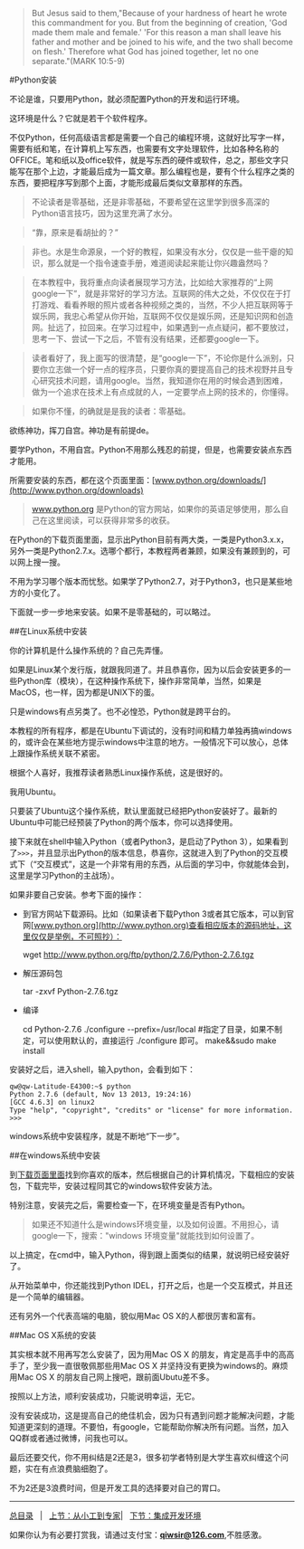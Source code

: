 >But Jesus said to them,"Because of your hardness of heart he wrote this commandment for you. But from the beginning of creation, 'God made them male and female.' 'For this reason a man shall leave his father and mother and be joined to his wife, and the two shall become on flesh.' Therefore what God has joined together, let no one separate."(MARK 10:5-9)

#Python安装

不论是谁，只要用Python，就必须配置Python的开发和运行环境。

这环境是什么？它就是若干个软件程序。

不仅Python，任何高级语言都是需要一个自己的编程环境，这就好比写字一样，需要有纸和笔，在计算机上写东西，也需要有文字处理软件，比如各种名称的OFFICE。笔和纸以及office软件，就是写东西的硬件或软件，总之，那些文字只能写在那个上边，才能最后成为一篇文章。那么编程也是，要有个什么程序之类的东西，要把程序写到那个上面，才能形成最后类似文章那样的东西。

>不论读者是零基础，还是非零基础，不要希望在这里学到很多高深的Python语言技巧，因为这里充满了水分。

>“靠，原来是看胡扯的？”

>非也。水是生命源泉，一个好的教程，如果没有水分，仅仅是一些干瘪的知识，那么就是一个指令速查手册，难道阅读起来能让你兴趣盎然吗？

>在本教程中，我将重点向读者展现学习方法，比如给大家推荐的“上网google一下”，就是非常好的学习方法。互联网的伟大之处，不仅仅在于打打游戏、看看养眼的照片或者各种视频之类的，当然，不少人把互联网等于娱乐网，我忠心希望从你开始，互联网不仅仅是娱乐网，还是知识网和创造网。扯远了，拉回来。在学习过程中，如果遇到一点点疑问，都不要放过，思考一下、尝试一下之后，不管有没有结果，还都要google一下。

>读者看好了，我上面写的很清楚，是“google一下”，不论你是什么派别，只要你立志做一个好一点的程序员，只要你真的要提高自己的技术视野并且专心研究技术问题，请用google。当然，我知道你在用的时候会遇到困难，做为一个追求在技术上有点成就的人，一定要学点上网的技术的，你懂得。

>如果你不懂，的确就是是我的读者：零基础。

欲练神功，挥刀自宫。神功是有前提de。

要学Python，不用自宫。Python不用那么残忍的前提，但是，也需要安装点东西才能用。

所需要安装的东西，都在这个页面里面：[www.python.org/downloads/](http://www.python.org/downloads)

>www.python.org 是Python的官方网站，如果你的英语足够使用，那么自己在这里阅读，可以获得非常多的收获。

在Python的下载页面里面，显示出Python目前有两大类，一类是Python3.x.x，另外一类是Python2.7.x。选哪个都行，本教程两者兼顾，如果没有兼顾到的，可以网上搜一搜。

不用为学习哪个版本而忧愁。如果学了Python2.7，对于Python3，也只是某些地方的小变化了。

下面就一步一步地来安装。如果不是零基础的，可以略过。

##在Linux系统中安装

你的计算机是什么操作系统的？自己先弄懂。

如果是Linux某个发行版，就跟我同道了。并且恭喜你，因为以后会安装更多的一些Python库（模块），在这种操作系统下，操作非常简单，当然，如果是MacOS，也一样，因为都是UNIX下的蛋。

只是windows有点另类了。也不必惶恐，Python就是跨平台的。

本教程的所有程序，都是在Ubuntu下调试的，没有时间和精力单独再搞windows的，或许会在某些地方提示windows中注意的地方。一般情况下可以放心，总体上跟操作系统关联不紧密。

根据个人喜好，我推荐读者熟悉Linux操作系统，这是很好的。

我用Ubuntu。

只要装了Ubuntu这个操作系统，默认里面就已经把Python安装好了。最新的Ubuntu中可能已经预装了Python的两个版本，你可以选择使用。

接下来就在shell中输入Python（或者Python3，是启动了Python 3），如果看到了`>>>`，并且显示出Python的版本信息，恭喜你，这就进入到了Python的交互模式下（“交互模式”，这是一个非常有用的东西，从后面的学习中，你就能体会到，这里是学习Python的主战场）。

如果非要自己安装。参考下面的操作：

- 到官方网站下载源码。比如（如果读者下载Python 3或者其它版本，可以到官网[www.python.org](http://www.python.org)查看相应版本的源码地址，这里仅仅是举例，不可照抄）：
    
    wget http://www.python.org/ftp/python/2.7.6/Python-2.7.6.tgz
    
- 解压源码包
    
    tar -zxvf Python-2.7.6.tgz
    
- 编译


    cd Python-2.7.6
    ./configure  --prefix=/usr/local    #指定了目录，如果不制定，可以使用默认的，直接运行 ./configure 即可。
    make&&sudo make install

安装好之后，进入shell，输入python，会看到如下：

    qw@qw-Latitude-E4300:~$ python
    Python 2.7.6 (default, Nov 13 2013, 19:24:16)   
    [GCC 4.6.3] on linux2
    Type "help", "copyright", "credits" or "license" for more information.
    >>> 

windows系统中安装程序，就是不断地“下一步”。

##在windows系统中安装

到[下载页面里面](https://www.python.org/downloads/)找到你喜欢的版本，然后根据自己的计算机情况，下载相应的安装包，下载完毕，安装过程同其它的windows软件安装方法。

特别注意，安装完之后，需要检查一下，在环境变量是否有Python。

>如果还不知道什么是windows环境变量，以及如何设置。不用担心，请google一下，搜索："windows 环境变量"就能找到如何设置了。

以上搞定，在cmd中，输入Python，得到跟上面类似的结果，就说明已经安装好了。

从开始菜单中，你还能找到Python IDEL，打开之后，也是一个交互模式，并且还是一个简单的编辑器。

还有另外一个代表高端的电脑，貌似用Mac OS X的人都很厉害和富有。

##Mac OS X系统的安装

其实根本就不用再写怎么安装了，因为用Mac OS X 的朋友，肯定是高手中的高高手了，至少我一直很敬佩那些用Mac OS X 并坚持没有更换为windows的。麻烦用Mac OS X 的朋友自己网上搜吧，跟前面Ubutu差不多。

按照以上方法，顺利安装成功，只能说明幸运，无它。

没有安装成功，这是提高自己的绝佳机会，因为只有遇到问题才能解决问题，才能知道更深刻的道理。不要怕，有google，它能帮助你解决所有问题。当然，加入QQ群或者通过微博，问我也可以。

最后还要交代，你不用纠结是2还是3，很多初学者特别是大学生喜欢纠缠这个问题，实在有点浪费脑细胞了。

不为2还是3浪费时间，但是开发工具的选择要对自己的胃口。

-------

[总目录](./index.md)&nbsp;&nbsp;&nbsp;|&nbsp;&nbsp;&nbsp;[上节：从小工到专家](./02.md)|&nbsp;&nbsp;&nbsp;[下节：集成开发环境](./101.md)

如果你认为有必要打赏我，请通过支付宝：**qiwsir@126.com**,不胜感激。
